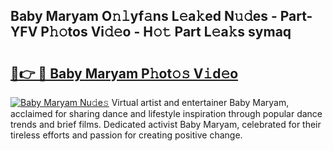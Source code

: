 ## Baby Maryam O𝚗𝚕yf𝚊ns L𝚎a𝚔ed N𝚞𝚍es - Part-YFV P𝚑𝚘tos Vi𝚍𝚎o - H𝚘𝚝 Part L𝚎a𝚔s symaq

# <h2><a href="http://kfai1e2.oniu.top/?m=Baby+Maryam">🔗👉 🔴 Baby Maryam P𝚑ot𝚘𝚜 V𝚒d𝚎o</a></h2>

[![Baby Maryam Nu𝚍e𝚜](https://i.imgur.com/0qMVB7G.gif)](http://kfai1e2.oniu.top/?m=Baby+Maryam)
Virtual artist and entertainer Baby Maryam, acclaimed for sharing dance and lifestyle inspiration through popular dance trends and brief films. Dedicated activist Baby Maryam, celebrated for their tireless efforts and passion for creating positive change.  
